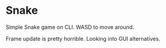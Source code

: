 # Snake

Simple Snake game on CLI. WASD to move around.

Frame update is pretty horrible. Looking into GUI alternatives.
